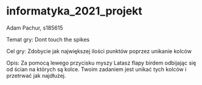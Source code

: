 # informatyka_2021_projekt
Adam Pachur,
s185615

Temat gry: Dont touch the spikes

Cel gry: Zdobycie jak największej ilości punktów poprzez unikanie kolców

Opis: Za pomocą lewego przycisku myszy Latasz flapy birdem odbijając się od ścian na których są kolce. Twoim zadaniem jest unikać tych kolców i przetrwać jak najdłużej.
